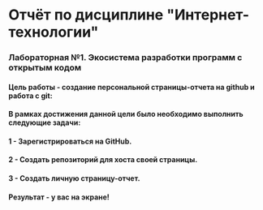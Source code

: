 # Отчёт по дисциплине  "Интернет-технологии"
### Лабораторная №1. Экосистема разработки программ с открытым кодом
#### Цель работы - создание персональной страницы-отчета на github и работа с git:
#### В рамках достижения данной цели было необходимо выполнить следующие задачи:
#### 1 - Зарегистрироваться на GitHub.
#### 2 - Создать репозиторий для хоста своей страницы.
#### 3 - Создать личную страницу-отчет.
#### Результат - у вас на экране!
